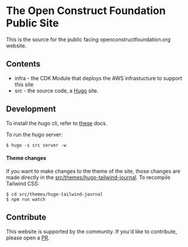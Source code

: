 # The Open Construct Foundation Public Site

This is the source for the public facing openconstructfoundation.org website.

## Contents

* infra - the CDK Module that deploys the AWS infrastucture to support this site
* src - the source code, a [Hugo](https://gohugo.io/) site.

## Development

To install the hugo cli, refer to [these](https://gohugo.io/getting-started/installing/) docs.

To run the hugo server:

```shell script
$ hugo -s src server -w
```

#### Theme changes

If you want to make changes to the theme of the site, those changes are made directly in the [src/themes/hugo-tailwind-journal](). To recompile Tailwind CSS:

```shell script
$ cd src/themes/huge-tailwind-journal
$ npm run watch

```

## Contribute

This website is supported by the community. If you'd like to contribute, please open a [PR](https://github.com/Open-Construct-Foundation/public-site/pulls).

